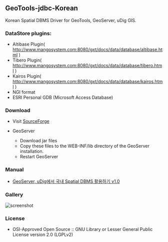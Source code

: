 ## GeoTools-jdbc-Korean

Korean Spatial DBMS Driver for GeoTools, GeoServer, uDig GIS.

### DataStore plugins:
* Altibase Plugin( http://www.mangosystem.com:8080/gxt/docs/data/database/altibase.html )
* Tibero Plugin( http://www.mangosystem.com:8080/gxt/docs/data/database/tibero.html )
* Kairos Plugin( http://www.mangosystem.com:8080/gxt/docs/data/database/kairos.html )
* NGI format
* ESRI Personal GDB (Microsoft Access Database)

### Download
* Visit [SourceForge](https://sourceforge.net/projects/gt-jdbc-korean/files/)

* GeoServer
  * Download jar files
  * Copy these files to the WEB-INF/lib directory of the GeoServer installation.
  * Restart GeoServer
  
### Manual
  * [GeoServer, uDig에서 국내 Spatial DBMS 활용하기 v1.0](https://sourceforge.net/projects/gt-jdbc-korean/files/GeoServer-uDig_KoreanSpatialDBMS_Manual_ko_v.1.0.pdf)

### Gallery

![screenshot](https://github.com/mapplus/geotools-jdbc-korean/blob/master/docs/images/gt-jdbc-korean.png?width=800)

### License
* OSI-Approved Open Source :: GNU Library or Lesser General Public License version 2.0 (LGPLv2)
